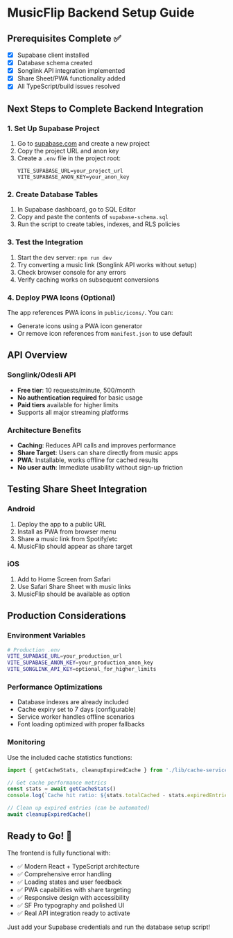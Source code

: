 # MusicFlip Backend Setup Guide

## Prerequisites Complete ✅
- [x] Supabase client installed
- [x] Database schema created
- [x] Songlink API integration implemented  
- [x] Share Sheet/PWA functionality added
- [x] All TypeScript/build issues resolved

## Next Steps to Complete Backend Integration

### 1. Set Up Supabase Project
1. Go to [supabase.com](https://supabase.com) and create a new project
2. Copy the project URL and anon key
3. Create a `.env` file in the project root:
   ```
   VITE_SUPABASE_URL=your_project_url
   VITE_SUPABASE_ANON_KEY=your_anon_key
   ```

### 2. Create Database Tables
1. In Supabase dashboard, go to SQL Editor
2. Copy and paste the contents of `supabase-schema.sql`
3. Run the script to create tables, indexes, and RLS policies

### 3. Test the Integration
1. Start the dev server: `npm run dev`
2. Try converting a music link (Songlink API works without setup)
3. Check browser console for any errors
4. Verify caching works on subsequent conversions

### 4. Deploy PWA Icons (Optional)
The app references PWA icons in `public/icons/`. You can:
- Generate icons using a PWA icon generator
- Or remove icon references from `manifest.json` to use default

## API Overview

### Songlink/Odesli API
- **Free tier**: 10 requests/minute, 500/month
- **No authentication required** for basic usage
- **Paid tiers** available for higher limits
- Supports all major streaming platforms

### Architecture Benefits
- **Caching**: Reduces API calls and improves performance
- **Share Target**: Users can share directly from music apps
- **PWA**: Installable, works offline for cached results
- **No user auth**: Immediate usability without sign-up friction

## Testing Share Sheet Integration

### Android
1. Deploy the app to a public URL
2. Install as PWA from browser menu
3. Share a music link from Spotify/etc
4. MusicFlip should appear as share target

### iOS
1. Add to Home Screen from Safari
2. Use Safari Share Sheet with music links
3. MusicFlip should be available as option

## Production Considerations

### Environment Variables
```bash
# Production .env
VITE_SUPABASE_URL=your_production_url
VITE_SUPABASE_ANON_KEY=your_production_anon_key
VITE_SONGLINK_API_KEY=optional_for_higher_limits
```

### Performance Optimizations
- Database indexes are already included
- Cache expiry set to 7 days (configurable)
- Service worker handles offline scenarios
- Font loading optimized with proper fallbacks

### Monitoring
Use the included cache statistics functions:
```javascript
import { getCacheStats, cleanupExpiredCache } from './lib/cache-service'

// Get cache performance metrics
const stats = await getCacheStats()
console.log(`Cache hit ratio: ${stats.totalCached - stats.expiredEntries}/${stats.totalCached}`)

// Clean up expired entries (can be automated)
await cleanupExpiredCache()
```

## Ready to Go! 🚀

The frontend is fully functional with:
- ✅ Modern React + TypeScript architecture
- ✅ Comprehensive error handling
- ✅ Loading states and user feedback
- ✅ PWA capabilities with share targeting
- ✅ Responsive design with accessibility
- ✅ SF Pro typography and polished UI
- ✅ Real API integration ready to activate

Just add your Supabase credentials and run the database setup script!
